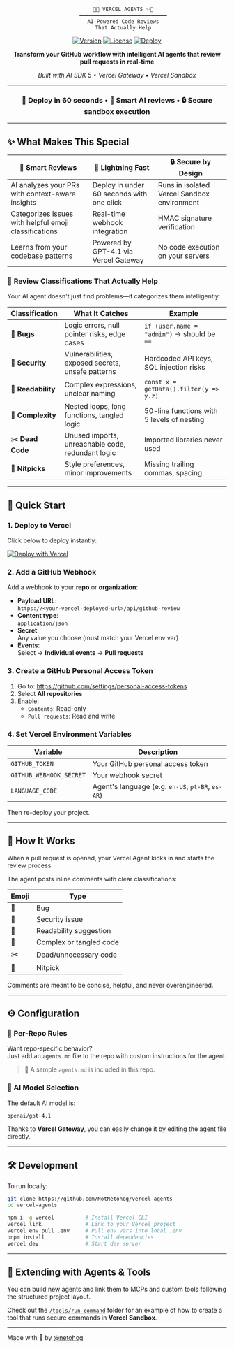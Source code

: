 <div align="center">

```
    🤖✨ VERCEL AGENTS ✨🤖
    ━━━━━━━━━━━━━━━━━━━━━━━━━━━━
    AI-Powered Code Reviews
    That Actually Help
```

[![Version](https://img.shields.io/badge/version-0.0.1-blue.svg)](https://github.com/NotNetohog/vercel-agents)
[![License](https://img.shields.io/badge/license-MIT-green.svg)](LICENSE)
[![Deploy](https://img.shields.io/badge/deploy-vercel-black.svg)](https://vercel.com/new/clone?repository-url=https%3A%2F%2Fgithub.com%2FNotNetohog%2Fvercel-agents)

**Transform your GitHub workflow with intelligent AI agents that review pull requests in real-time**

*Built with AI SDK 5 • Vercel Gateway • Vercel Sandbox*

---

### 🚀 **Deploy in 60 seconds** • 🧠 **Smart AI reviews** • 🔒 **Secure sandbox execution**

</div>

---

## ✨ What Makes This Special

| 🎯 **Smart Reviews** | 🚀 **Lightning Fast** | 🔒 **Secure by Design** |
|---------------------|----------------------|-------------------------|
| AI analyzes your PRs with context-aware insights | Deploy in under 60 seconds with one click | Runs in isolated Vercel Sandbox environment |
| Categorizes issues with helpful emoji classifications | Real-time webhook integration | HMAC signature verification |
| Learns from your codebase patterns | Powered by GPT-4.1 via Vercel Gateway | No code execution on your servers |

### 🎨 **Review Classifications That Actually Help**

Your AI agent doesn't just find problems—it categorizes them intelligently:

| Classification | What It Catches | Example |
|---------------|-----------------|---------|
| 🐛 **Bugs** | Logic errors, null pointer risks, edge cases | `if (user.name = "admin")` → should be `==` |
| 🔐 **Security** | Vulnerabilities, exposed secrets, unsafe patterns | Hardcoded API keys, SQL injection risks |
| 🧼 **Readability** | Complex expressions, unclear naming | `const x = getData().filter(y => y.z)` |
| 🍝 **Complexity** | Nested loops, long functions, tangled logic | 50-line functions with 5 levels of nesting |
| ✂️ **Dead Code** | Unused imports, unreachable code, redundant logic | Imported libraries never used |
| 📝 **Nitpicks** | Style preferences, minor improvements | Missing trailing commas, spacing |

---

## 🚀 Quick Start

### 1. Deploy to Vercel

Click below to deploy instantly:

[![Deploy with Vercel](https://vercel.com/button)](https://vercel.com/new/clone?repository-url=https%3A%2F%2Fgithub.com%2FNotNetohog%2Fvercel-agents&project-name=vercel-agents&repository-name=vercel-agents)

### 2. Add a GitHub Webhook

Add a webhook to your **repo** or **organization**:

- **Payload URL**:  
  `https://<your-vercel-deployed-url>/api/github-review`
- **Content type**:  
  `application/json`
- **Secret**:  
  Any value you choose (must match your Vercel env var)
- **Events**:  
  Select → **Individual events** → **Pull requests**

### 3. Create a GitHub Personal Access Token

1. Go to: https://github.com/settings/personal-access-tokens
2. Select **All repositories**
3. Enable:
   - `Contents`: Read-only
   - `Pull requests`: Read and write

### 4. Set Vercel Environment Variables

| Variable                 | Description                                      |
|--------------------------|--------------------------------------------------|
| `GITHUB_TOKEN`           | Your GitHub personal access token                |
| `GITHUB_WEBHOOK_SECRET`  | Your webhook secret                              |
| `LANGUAGE_CODE`          | Agent's language (e.g. `en-US`, `pt-BR`, `es-AR`)|

Then re-deploy your project.

---

## 🤖 How It Works

When a pull request is opened, your Vercel Agent kicks in and starts the review process.

The agent posts inline comments with clear classifications:

| Emoji  | Type                  |
|--------|------------------------|
| 🐛     | Bug                    |
| 🔐     | Security issue         |
| 🧼     | Readability suggestion |
| 🍝     | Complex or tangled code|
| ✂️     | Dead/unnecessary code  |
| 📝     | Nitpick                |

Comments are meant to be concise, helpful, and never overengineered.

---

## ⚙️ Configuration

### 🧠 Per-Repo Rules

Want repo-specific behavior?  
Just add an `agents.md` file to the repo with custom instructions for the agent.

> 📝 A sample `agents.md` is included in this repo.

### 🧠 AI Model Selection

The default AI model is:

```
openai/gpt-4.1
```

Thanks to **Vercel Gateway**, you can easily change it by editing the agent file directly.

---

## 🛠️ Development

To run locally:

```bash
git clone https://github.com/NotNetohog/vercel-agents
cd vercel-agents

npm i -g vercel          # Install Vercel CLI
vercel link              # Link to your Vercel project
vercel env pull .env     # Pull env vars into local .env
pnpm install             # Install dependencies
vercel dev               # Start dev server
```

---

## 🧩 Extending with Agents & Tools

You can build new agents and link them to MCPs and custom tools following the structured project layout.

Check out the [`/tools/run-command`](./src/tools) folder for an example of how to create a tool that runs secure commands in **Vercel Sandbox**.

---

Made with 🧉 by [@netohog](https://x.com/netohog)

